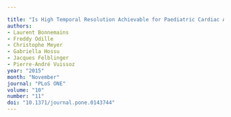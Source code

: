 ```yaml
---

title: "Is High Temporal Resolution Achievable for Paediatric Cardiac Acquisitions during Several Heart Beats? Illustration with Cardiac Phase Contrast Cine-MRI"
authors:
- Laurent Bonnemains
- Freddy Odille
- Christophe Meyer
- Gabriella Hossu
- Jacques Felblinger
- Pierre-André Vuissoz
year: "2015"
month: "November"
journal: "PLoS ONE"
volume: "10"
number: "11"
doi: "10.1371/journal.pone.0143744"
---
```

